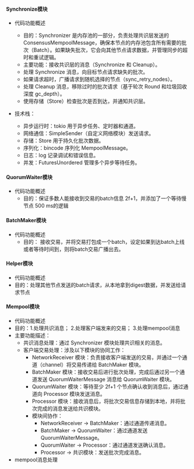 #### Synchronize模块
- 代码功能概述
  - 目的：Synchronizer 是内存池的一部分，负责处理共识层发送的 ConsensusMempoolMessage，确保本节点的内存池包含所有需要的批次（Batch）。如果缺失批次，它会向其他节点请求数据，并管理同步的超时和重试逻辑。
  - 主要功能：接收共识层的消息（Synchronize 和 Cleanup）。
  - 处理 Synchronize 消息，向目标节点请求缺失的批次。
  - 如果请求超时，广播请求到随机选择的节点（sync_retry_nodes）。
  - 处理 Cleanup 消息，移除过时的批次请求（基于轮次 Round 和垃圾回收深度 gc_depth）。
  - 使用存储（Store）检查批次是否到达，并通知共识层。

- 技术栈：
  - 异步运行时：tokio 用于异步任务、定时器和通道。
  - 网络通信：SimpleSender（自定义网络模块）发送请求。
  - 存储：Store 用于持久化批次数据。
  - 序列化：bincode 序列化 MempoolMessage。
  - 日志：log 记录调试和错误信息。
  - 并发：FuturesUnordered 管理多个异步等待任务。

#### QuorumWaiter模块
- 代码功能概述
  - 目的：保证多数人能接收到交易的batch信息 2f+1，并添加了一个等待慢节点 500 ms的逻辑

#### BatchMaker模块
- 代码功能概述
  - 目的： 接收交易，并将交易打包成一个batch，设定如果到达batch上线或者等待时间到，则将batch交易广播出去。

#### Helper模块
- 代码功能概述
- 目的：处理其他节点发送的batch请求，从本地拿到digest数据，并发送给请求节点
  
#### Mempool模块
- 代码功能概述
- 目的：1.处理共识消息； 2.处理客户端发来的交易； 3.处理mempool消息
- 主要功能描述：
  - 共识消息处理：通过 Synchronizer 模块处理共识相关的消息。
  - 客户端交易处理：涉及以下模块的协同工作：
    - NetworkReceiver 模块：负责接收客户端发送的交易，并通过一个通道（channel）将交易传递给 BatchMaker 模块。
    - BatchMaker 模块：接收交易后进行批次处理，完成后通过另一个通道发送 QuorumWaiterMessage 消息给 QuorumWaiter 模块。
    - QuorumWaiter 模块：等待至少 2f+1 个节点确认收到消息后，通过通道向 Processor 模块发送消息。
    - Processor 模块：接收消息后，将批次交易信息存储到本地，并将批次完成的消息发送给共识模块。
    - 模块间协作：
      - NetworkReceiver → BatchMaker：通过通道传递消息。
      - BatchMaker → QuorumWaiter：通过通道发送 QuorumWaiterMessage。
      - QuorumWaiter → Processor：通过通道发送确认消息。
      - Processor → 共识模块：发送批次完成消息。
- mempool消息处理
  
